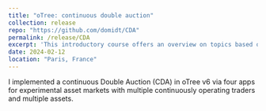 ```yaml
---
title: "oTree: continuous double auction"
collection: release
repo: "https://github.com/domidt/CDA"
permalink: /release/CDA
excerpt: 'This introductory course offers an overview on topics based on information and decisions under uncertainty.'
date: 2024-02-12
location: "Paris, France"
---
```


I implemented a continuous Double Auction (CDA) in oTree v6 via four apps for experimental asset markets with multiple continuously operating traders and multiple assets.
